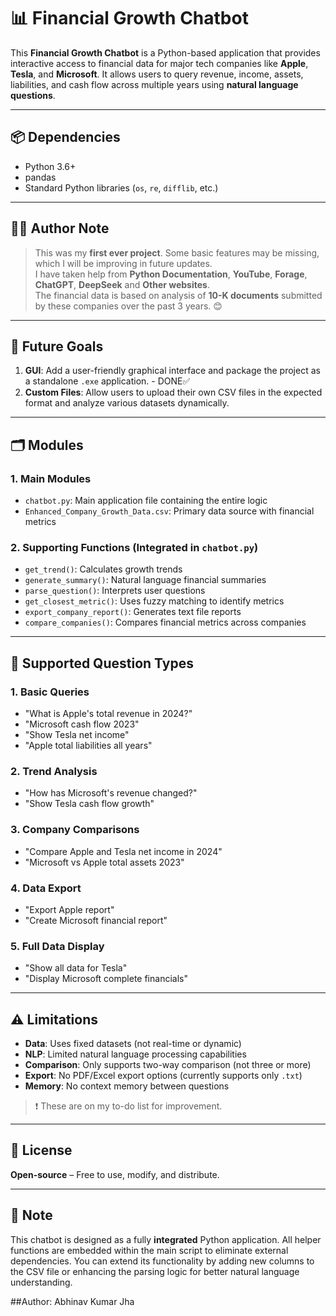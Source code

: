 # 📊 Financial Growth Chatbot

This **Financial Growth Chatbot** is a Python-based application that provides interactive access to financial data for major tech companies like **Apple**, **Tesla**, and **Microsoft**. It allows users to query revenue, income, assets, liabilities, and cash flow across multiple years using **natural language questions**.

---


## 📦 Dependencies

- Python 3.6+
- pandas
- Standard Python libraries (`os`, `re`, `difflib`, etc.)

---

## 👨‍💻 Author Note

> This was my **first ever project**. Some basic features may be missing, which I will be improving in future updates.  
> I have taken help from **Python Documentation**, **YouTube**, **Forage**, **ChatGPT**, **DeepSeek** and **Other websites**.  
> The financial data is based on analysis of **10-K documents** submitted by these companies over the past 3 years. 😊

---

## 🚀 Future Goals

1. **GUI**: Add a user-friendly graphical interface and package the project as a standalone `.exe` application. - DONE✅
2. **Custom Files**: Allow users to upload their own CSV files in the expected format and analyze various datasets dynamically.

---

## 🗂️ Modules

### 1. Main Modules
- `chatbot.py`: Main application file containing the entire logic
- `Enhanced_Company_Growth_Data.csv`: Primary data source with financial metrics

### 2. Supporting Functions (Integrated in `chatbot.py`)
- `get_trend()`: Calculates growth trends
- `generate_summary()`: Natural language financial summaries
- `parse_question()`: Interprets user questions
- `get_closest_metric()`: Uses fuzzy matching to identify metrics
- `export_company_report()`: Generates text file reports
- `compare_companies()`: Compares financial metrics across companies

---

## 🧠 Supported Question Types

### 1. Basic Queries
- "What is Apple's total revenue in 2024?"
- "Microsoft cash flow 2023"
- "Show Tesla net income"
- "Apple total liabilities all years"

### 2. Trend Analysis
- "How has Microsoft's revenue changed?"
- "Show Tesla cash flow growth"

### 3. Company Comparisons
- "Compare Apple and Tesla net income in 2024"
- "Microsoft vs Apple total assets 2023"

### 4. Data Export
- "Export Apple report"
- "Create Microsoft financial report"

### 5. Full Data Display
- "Show all data for Tesla"
- "Display Microsoft complete financials"

---

## ⚠️ Limitations

- **Data**: Uses fixed datasets (not real-time or dynamic)
- **NLP**: Limited natural language processing capabilities
- **Comparison**: Only supports two-way comparison (not three or more)
- **Export**: No PDF/Excel export options (currently supports only `.txt`)
- **Memory**: No context memory between questions

> ❗ These are on my to-do list for improvement.


---

## 📄 License

**Open-source** – Free to use, modify, and distribute.

---

## 📝 Note

This chatbot is designed as a fully **integrated** Python application. All helper functions are embedded within the main script to eliminate external dependencies. You can extend its functionality by adding new columns to the CSV file or enhancing the parsing logic for better natural language understanding.

##Author: Abhinav Kumar Jha
